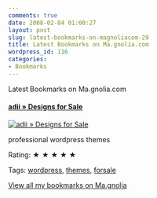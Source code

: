 ```yaml
---
comments: true
date: 2008-02-04 01:00:27
layout: post
slug: latest-bookmarks-on-magnoliacom-29
title: Latest Bookmarks on Ma.gnolia.com
wordpress_id: 116
categories:
- Bookmarks
---
```


Latest Bookmarks on Ma.gnolia.com

#### [adii » Designs for Sale](http://www.adii.co.za/category/portfolio/designs-for-sale/)

[![adii » Designs for Sale](http://ma.gnolia.com/bookmarks/dredoqocid/thumbnail/160)](http://www.adii.co.za/category/portfolio/designs-for-sale/)

professional wordpress themes

Rating: ★ ★ ★ ★ ★

Tags: [wordpress](http://ma.gnolia.com/people/ivanoats/tags/wordpress), [themes](http://ma.gnolia.com/people/ivanoats/tags/themes), [forsale](http://ma.gnolia.com/people/ivanoats/tags/forsale)

[View all my bookmarks on Ma.gnolia](http://ma.gnolia.com/people/ivanoats/bookmarks)
